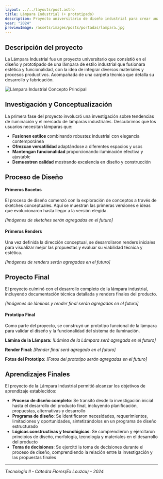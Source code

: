 ```yaml
---
layout: ../../layouts/post.astro
title: Lámpara Industrial (+ prototipado)
description: Proyecto universitario de diseño industrial para crear una lámpara de estilo industrial que combine funcionalidad, estética y versatilidad.
year: "2024"
previewImage: /assets/images/posts/portadas/lampara.jpg
---
```


## Descripción del proyecto

La Lámpara Industrial fue un proyecto universitario que consistió en el diseño y prototipado de una lámpara de estilo industrial que fusionara estética y funcionalidad, con la idea de integrar diversos materiales y procesos productivos. Acompañada de una carpeta técnica que detalla su desarrollo y fabricación.

![Lámpara Industrial Concepto Principal](/assets/images/posts/lampara/lampara-principal.jpg)

## Investigación y Conceptualización

La primera fase del proyecto involucró una investigación sobre tendencias de iluminación y el mercado de lámparas industriales. Descubrimos que los usuarios necesitan lámparas que:

- **Fusionen estilos** combinando robustez industrial con elegancia contemporánea
- **Ofrezcan versatilidad** adaptándose a diferentes espacios y usos
- **Mantengan funcionalidad** proporcionando iluminación efectiva y ajustable
- **Demuestren calidad** mostrando excelencia en diseño y construcción

## Proceso de Diseño

#### Primeros Bocetos

El proceso de diseño comenzó con la exploración de conceptos a través de sketches conceptuales. Aquí se muestran las primeras versiones e ideas que evolucionaron hasta llegar a la versión elegida.

_[Imágenes de sketches serán agregadas en el futuro]_

#### Primeros Renders

Una vez definida la dirección conceptual, se desarrollaron renders iniciales para visualizar mejor las propuestas y evaluar su viabilidad técnica y estética.

_[Imágenes de renders serán agregadas en el futuro]_

## Proyecto Final

El proyecto culminó con el desarrollo completo de la lámpara industrial, incluyendo documentación técnica detallada y renders finales del producto.

_[Imágenes de láminas y render final serán agregadas en el futuro]_

#### Prototipo Final

Como parte del proyecto, se construyó un prototipo funcional de la lámpara para validar el diseño y la funcionalidad del sistema de iluminación.

**Lámina de la Lámpara:**
_[Lámina de la Lámpara será agregada en el futuro]_

**Render Final:**
_[Render final será agregado en el futuro]_

**Fotos del Prototipo:**
_[Fotos del prototipo serán agregadas en el futuro]_

## Aprendizajes Finales

El proyecto de la Lámpara Industrial permitió alcanzar los objetivos de aprendizaje establecidos:

- **Proceso de diseño completo**: Se transitó desde la investigación inicial hasta el desarrollo del producto final, incluyendo planificación, propuestas, alternativas y desarrollo
- **Programa de diseño**: Se identificaron necesidades, requerimientos, limitaciones y oportunidades, sintetizándolos en un programa de diseño estructurado
- **Lógicas constructivas y tecnológicas**: Se comprendieron y ejercitaron principios de diseño, morfología, tecnología y materiales en el desarrollo del producto
- **Toma de decisiones**: Se ejercitó la toma de decisiones durante el proceso de diseño, comprendiendo la relación entre la investigación y las propuestas finales

---

_Tecnología II - Cátedra Flores(Ex Louzau) - 2024_
